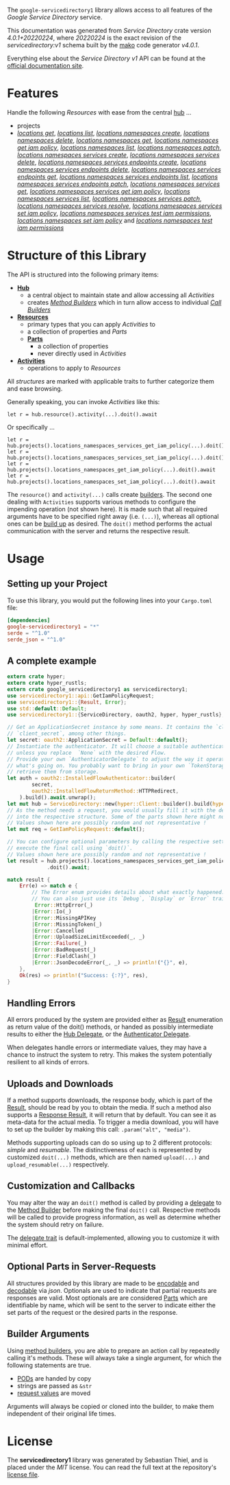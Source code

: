 <!---
DO NOT EDIT !
This file was generated automatically from 'src/generator/templates/api/README.md.mako'
DO NOT EDIT !
-->
The `google-servicedirectory1` library allows access to all features of the *Google Service Directory* service.

This documentation was generated from *Service Directory* crate version *4.0.1+20220224*, where *20220224* is the exact revision of the *servicedirectory:v1* schema built by the [mako](http://www.makotemplates.org/) code generator *v4.0.1*.

Everything else about the *Service Directory* *v1* API can be found at the
[official documentation site](https://cloud.google.com/service-directory).
# Features

Handle the following *Resources* with ease from the central [hub](https://docs.rs/google-servicedirectory1/4.0.1+20220224/google_servicedirectory1/ServiceDirectory) ... 

* projects
 * [*locations get*](https://docs.rs/google-servicedirectory1/4.0.1+20220224/google_servicedirectory1/api::ProjectLocationGetCall), [*locations list*](https://docs.rs/google-servicedirectory1/4.0.1+20220224/google_servicedirectory1/api::ProjectLocationListCall), [*locations namespaces create*](https://docs.rs/google-servicedirectory1/4.0.1+20220224/google_servicedirectory1/api::ProjectLocationNamespaceCreateCall), [*locations namespaces delete*](https://docs.rs/google-servicedirectory1/4.0.1+20220224/google_servicedirectory1/api::ProjectLocationNamespaceDeleteCall), [*locations namespaces get*](https://docs.rs/google-servicedirectory1/4.0.1+20220224/google_servicedirectory1/api::ProjectLocationNamespaceGetCall), [*locations namespaces get iam policy*](https://docs.rs/google-servicedirectory1/4.0.1+20220224/google_servicedirectory1/api::ProjectLocationNamespaceGetIamPolicyCall), [*locations namespaces list*](https://docs.rs/google-servicedirectory1/4.0.1+20220224/google_servicedirectory1/api::ProjectLocationNamespaceListCall), [*locations namespaces patch*](https://docs.rs/google-servicedirectory1/4.0.1+20220224/google_servicedirectory1/api::ProjectLocationNamespacePatchCall), [*locations namespaces services create*](https://docs.rs/google-servicedirectory1/4.0.1+20220224/google_servicedirectory1/api::ProjectLocationNamespaceServiceCreateCall), [*locations namespaces services delete*](https://docs.rs/google-servicedirectory1/4.0.1+20220224/google_servicedirectory1/api::ProjectLocationNamespaceServiceDeleteCall), [*locations namespaces services endpoints create*](https://docs.rs/google-servicedirectory1/4.0.1+20220224/google_servicedirectory1/api::ProjectLocationNamespaceServiceEndpointCreateCall), [*locations namespaces services endpoints delete*](https://docs.rs/google-servicedirectory1/4.0.1+20220224/google_servicedirectory1/api::ProjectLocationNamespaceServiceEndpointDeleteCall), [*locations namespaces services endpoints get*](https://docs.rs/google-servicedirectory1/4.0.1+20220224/google_servicedirectory1/api::ProjectLocationNamespaceServiceEndpointGetCall), [*locations namespaces services endpoints list*](https://docs.rs/google-servicedirectory1/4.0.1+20220224/google_servicedirectory1/api::ProjectLocationNamespaceServiceEndpointListCall), [*locations namespaces services endpoints patch*](https://docs.rs/google-servicedirectory1/4.0.1+20220224/google_servicedirectory1/api::ProjectLocationNamespaceServiceEndpointPatchCall), [*locations namespaces services get*](https://docs.rs/google-servicedirectory1/4.0.1+20220224/google_servicedirectory1/api::ProjectLocationNamespaceServiceGetCall), [*locations namespaces services get iam policy*](https://docs.rs/google-servicedirectory1/4.0.1+20220224/google_servicedirectory1/api::ProjectLocationNamespaceServiceGetIamPolicyCall), [*locations namespaces services list*](https://docs.rs/google-servicedirectory1/4.0.1+20220224/google_servicedirectory1/api::ProjectLocationNamespaceServiceListCall), [*locations namespaces services patch*](https://docs.rs/google-servicedirectory1/4.0.1+20220224/google_servicedirectory1/api::ProjectLocationNamespaceServicePatchCall), [*locations namespaces services resolve*](https://docs.rs/google-servicedirectory1/4.0.1+20220224/google_servicedirectory1/api::ProjectLocationNamespaceServiceResolveCall), [*locations namespaces services set iam policy*](https://docs.rs/google-servicedirectory1/4.0.1+20220224/google_servicedirectory1/api::ProjectLocationNamespaceServiceSetIamPolicyCall), [*locations namespaces services test iam permissions*](https://docs.rs/google-servicedirectory1/4.0.1+20220224/google_servicedirectory1/api::ProjectLocationNamespaceServiceTestIamPermissionCall), [*locations namespaces set iam policy*](https://docs.rs/google-servicedirectory1/4.0.1+20220224/google_servicedirectory1/api::ProjectLocationNamespaceSetIamPolicyCall) and [*locations namespaces test iam permissions*](https://docs.rs/google-servicedirectory1/4.0.1+20220224/google_servicedirectory1/api::ProjectLocationNamespaceTestIamPermissionCall)




# Structure of this Library

The API is structured into the following primary items:

* **[Hub](https://docs.rs/google-servicedirectory1/4.0.1+20220224/google_servicedirectory1/ServiceDirectory)**
    * a central object to maintain state and allow accessing all *Activities*
    * creates [*Method Builders*](https://docs.rs/google-servicedirectory1/4.0.1+20220224/google_servicedirectory1/client::MethodsBuilder) which in turn
      allow access to individual [*Call Builders*](https://docs.rs/google-servicedirectory1/4.0.1+20220224/google_servicedirectory1/client::CallBuilder)
* **[Resources](https://docs.rs/google-servicedirectory1/4.0.1+20220224/google_servicedirectory1/client::Resource)**
    * primary types that you can apply *Activities* to
    * a collection of properties and *Parts*
    * **[Parts](https://docs.rs/google-servicedirectory1/4.0.1+20220224/google_servicedirectory1/client::Part)**
        * a collection of properties
        * never directly used in *Activities*
* **[Activities](https://docs.rs/google-servicedirectory1/4.0.1+20220224/google_servicedirectory1/client::CallBuilder)**
    * operations to apply to *Resources*

All *structures* are marked with applicable traits to further categorize them and ease browsing.

Generally speaking, you can invoke *Activities* like this:

```Rust,ignore
let r = hub.resource().activity(...).doit().await
```

Or specifically ...

```ignore
let r = hub.projects().locations_namespaces_services_get_iam_policy(...).doit().await
let r = hub.projects().locations_namespaces_services_set_iam_policy(...).doit().await
let r = hub.projects().locations_namespaces_get_iam_policy(...).doit().await
let r = hub.projects().locations_namespaces_set_iam_policy(...).doit().await
```

The `resource()` and `activity(...)` calls create [builders][builder-pattern]. The second one dealing with `Activities` 
supports various methods to configure the impending operation (not shown here). It is made such that all required arguments have to be 
specified right away (i.e. `(...)`), whereas all optional ones can be [build up][builder-pattern] as desired.
The `doit()` method performs the actual communication with the server and returns the respective result.

# Usage

## Setting up your Project

To use this library, you would put the following lines into your `Cargo.toml` file:

```toml
[dependencies]
google-servicedirectory1 = "*"
serde = "^1.0"
serde_json = "^1.0"
```

## A complete example

```Rust
extern crate hyper;
extern crate hyper_rustls;
extern crate google_servicedirectory1 as servicedirectory1;
use servicedirectory1::api::GetIamPolicyRequest;
use servicedirectory1::{Result, Error};
use std::default::Default;
use servicedirectory1::{ServiceDirectory, oauth2, hyper, hyper_rustls};

// Get an ApplicationSecret instance by some means. It contains the `client_id` and 
// `client_secret`, among other things.
let secret: oauth2::ApplicationSecret = Default::default();
// Instantiate the authenticator. It will choose a suitable authentication flow for you, 
// unless you replace  `None` with the desired Flow.
// Provide your own `AuthenticatorDelegate` to adjust the way it operates and get feedback about 
// what's going on. You probably want to bring in your own `TokenStorage` to persist tokens and
// retrieve them from storage.
let auth = oauth2::InstalledFlowAuthenticator::builder(
        secret,
        oauth2::InstalledFlowReturnMethod::HTTPRedirect,
    ).build().await.unwrap();
let mut hub = ServiceDirectory::new(hyper::Client::builder().build(hyper_rustls::HttpsConnectorBuilder::new().with_native_roots().https_or_http().enable_http1().enable_http2().build()), auth);
// As the method needs a request, you would usually fill it with the desired information
// into the respective structure. Some of the parts shown here might not be applicable !
// Values shown here are possibly random and not representative !
let mut req = GetIamPolicyRequest::default();

// You can configure optional parameters by calling the respective setters at will, and
// execute the final call using `doit()`.
// Values shown here are possibly random and not representative !
let result = hub.projects().locations_namespaces_services_get_iam_policy(req, "resource")
             .doit().await;

match result {
    Err(e) => match e {
        // The Error enum provides details about what exactly happened.
        // You can also just use its `Debug`, `Display` or `Error` traits
         Error::HttpError(_)
        |Error::Io(_)
        |Error::MissingAPIKey
        |Error::MissingToken(_)
        |Error::Cancelled
        |Error::UploadSizeLimitExceeded(_, _)
        |Error::Failure(_)
        |Error::BadRequest(_)
        |Error::FieldClash(_)
        |Error::JsonDecodeError(_, _) => println!("{}", e),
    },
    Ok(res) => println!("Success: {:?}", res),
}

```
## Handling Errors

All errors produced by the system are provided either as [Result](https://docs.rs/google-servicedirectory1/4.0.1+20220224/google_servicedirectory1/client::Result) enumeration as return value of
the doit() methods, or handed as possibly intermediate results to either the 
[Hub Delegate](https://docs.rs/google-servicedirectory1/4.0.1+20220224/google_servicedirectory1/client::Delegate), or the [Authenticator Delegate](https://docs.rs/yup-oauth2/*/yup_oauth2/trait.AuthenticatorDelegate.html).

When delegates handle errors or intermediate values, they may have a chance to instruct the system to retry. This 
makes the system potentially resilient to all kinds of errors.

## Uploads and Downloads
If a method supports downloads, the response body, which is part of the [Result](https://docs.rs/google-servicedirectory1/4.0.1+20220224/google_servicedirectory1/client::Result), should be
read by you to obtain the media.
If such a method also supports a [Response Result](https://docs.rs/google-servicedirectory1/4.0.1+20220224/google_servicedirectory1/client::ResponseResult), it will return that by default.
You can see it as meta-data for the actual media. To trigger a media download, you will have to set up the builder by making
this call: `.param("alt", "media")`.

Methods supporting uploads can do so using up to 2 different protocols: 
*simple* and *resumable*. The distinctiveness of each is represented by customized 
`doit(...)` methods, which are then named `upload(...)` and `upload_resumable(...)` respectively.

## Customization and Callbacks

You may alter the way an `doit()` method is called by providing a [delegate](https://docs.rs/google-servicedirectory1/4.0.1+20220224/google_servicedirectory1/client::Delegate) to the 
[Method Builder](https://docs.rs/google-servicedirectory1/4.0.1+20220224/google_servicedirectory1/client::CallBuilder) before making the final `doit()` call. 
Respective methods will be called to provide progress information, as well as determine whether the system should 
retry on failure.

The [delegate trait](https://docs.rs/google-servicedirectory1/4.0.1+20220224/google_servicedirectory1/client::Delegate) is default-implemented, allowing you to customize it with minimal effort.

## Optional Parts in Server-Requests

All structures provided by this library are made to be [encodable](https://docs.rs/google-servicedirectory1/4.0.1+20220224/google_servicedirectory1/client::RequestValue) and 
[decodable](https://docs.rs/google-servicedirectory1/4.0.1+20220224/google_servicedirectory1/client::ResponseResult) via *json*. Optionals are used to indicate that partial requests are responses 
are valid.
Most optionals are are considered [Parts](https://docs.rs/google-servicedirectory1/4.0.1+20220224/google_servicedirectory1/client::Part) which are identifiable by name, which will be sent to 
the server to indicate either the set parts of the request or the desired parts in the response.

## Builder Arguments

Using [method builders](https://docs.rs/google-servicedirectory1/4.0.1+20220224/google_servicedirectory1/client::CallBuilder), you are able to prepare an action call by repeatedly calling it's methods.
These will always take a single argument, for which the following statements are true.

* [PODs][wiki-pod] are handed by copy
* strings are passed as `&str`
* [request values](https://docs.rs/google-servicedirectory1/4.0.1+20220224/google_servicedirectory1/client::RequestValue) are moved

Arguments will always be copied or cloned into the builder, to make them independent of their original life times.

[wiki-pod]: http://en.wikipedia.org/wiki/Plain_old_data_structure
[builder-pattern]: http://en.wikipedia.org/wiki/Builder_pattern
[google-go-api]: https://github.com/google/google-api-go-client

# License
The **servicedirectory1** library was generated by Sebastian Thiel, and is placed 
under the *MIT* license.
You can read the full text at the repository's [license file][repo-license].

[repo-license]: https://github.com/Byron/google-apis-rsblob/main/LICENSE.md

